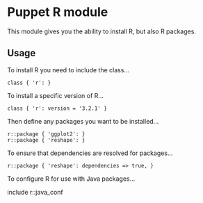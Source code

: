# Puppet R module

This module gives you the ability to install R, but also R packages.

## Usage

To install R you need to include the class...

    class { 'r': }

To install a specific version of R...

    class { 'r': version = '3.2.1' }

Then define any packages you want to be installed...

    r::package { 'ggplot2': }
    r::package { 'reshape': }

To ensure that dependencies are resolved for packages...

    r::package { 'reshape': dependencies => true, }

To configure R for use with Java packages...

  include r::java_conf
